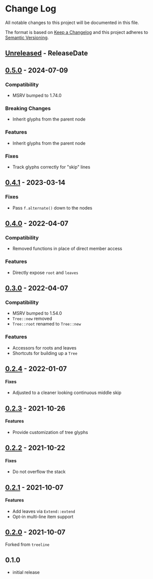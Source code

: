 # Change Log
All notable changes to this project will be documented in this file.

The format is based on [Keep a Changelog](http://keepachangelog.com/)
and this project adheres to [Semantic Versioning](http://semver.org/).

<!-- next-header -->
## [Unreleased] - ReleaseDate

## [0.5.0] - 2024-07-09

### Compatibility

- MSRV bumped to 1.74.0

### Breaking Changes

- Inherit glyphs from the parent node

### Features

- Inherit glyphs from the parent node

### Fixes

- Track glyphs correctly for "skip" lines

## [0.4.1] - 2023-03-14

### Fixes

- Pass `f.alternate()` down to the nodes

## [0.4.0] - 2022-04-07

### Compatibility

- Removed functions in place of direct member access

### Features

- Directly expose `root` and `leaves`

## [0.3.0] - 2022-04-07

### Compatibility

- MSRV bumped to 1.54.0
- `Tree::new` removed
- `Tree::root` renamed to `Tree::new`

### Features

- Accessors for roots and leaves
- Shortcuts for building up a `Tree`

## [0.2.4] - 2022-01-07

#### Fixes

- Adjusted to a cleaner looking continuous middle skip

## [0.2.3] - 2021-10-26

#### Features

- Provide customization of tree glyphs

## [0.2.2] - 2021-10-22

#### Fixes

- Do not overflow the stack

## [0.2.1] - 2021-10-07

#### Features

- Add leaves via `Extend::extend`
- Opt-in multi-line item support

## [0.2.0] - 2021-10-07

Forked from `treeline`

## 0.1.0

* initial release

<!-- next-url -->
[Unreleased]: https://github.com/rust-cli/termtree/compare/v0.5.0...HEAD
[0.5.0]: https://github.com/rust-cli/termtree/compare/v0.4.1...v0.5.0
[0.4.1]: https://github.com/rust-cli/termtree/compare/v0.4.0...v0.4.1
[0.4.0]: https://github.com/rust-cli/termtree/compare/v0.3.0...v0.4.0
[0.3.0]: https://github.com/rust-cli/termtree/compare/v0.2.4...v0.3.0
[0.2.4]: https://github.com/rust-cli/termtree/compare/v0.2.3...v0.2.4
[0.2.3]: https://github.com/rust-cli/termtree/compare/v0.2.2...v0.2.3
[0.2.2]: https://github.com/rust-cli/termtree/compare/v0.2.1...v0.2.2
[0.2.1]: https://github.com/rust-cli/termtree/compare/v0.2.0...v0.2.1
[0.2.0]: https://github.com/assert-rs/assert_cmd/compare/v0.1.0...v0.2.0
